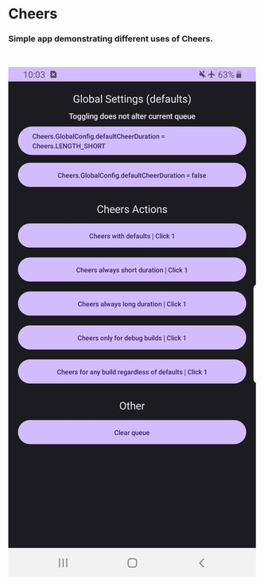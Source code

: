 # Cheers

### Simple app demonstrating different uses of Cheers.
<br>

![](images/example-cheers-screenshot.jpg)